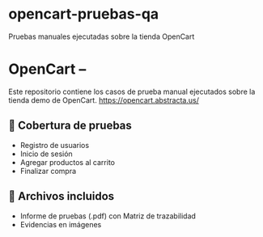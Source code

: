 # opencart-pruebas-qa
Pruebas manuales ejecutadas sobre la tienda OpenCart


# OpenCart – 

Este repositorio contiene los casos de prueba manual ejecutados sobre la tienda demo de OpenCart.
https://opencart.abstracta.us/

## 🧪 Cobertura de pruebas
- Registro de usuarios
- Inicio de sesión
- Agregar productos al carrito
- Finalizar compra

## 📁 Archivos incluidos
- Informe de pruebas (.pdf) con Matriz de trazabilidad
- Evidencias en imágenes
